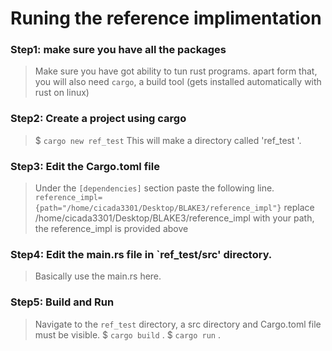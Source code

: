 # Runing the reference implimentation

### Step1: make sure you have all the packages
> Make sure you have got ability to tun rust programs. apart form that, you will also need `cargo`, a build tool (gets installed automatically with rust on linux)
### Step2: Create a project using cargo
> $ `cargo new ref_test`
>This will make a directory called 'ref_test '. 
### Step3: Edit the Cargo.toml file
> Under the `[dependencies]` section paste the following line.
`reference_impl={path="/home/cicada3301/Desktop/BLAKE3/reference_impl"}`
replace /home/cicada3301/Desktop/BLAKE3/reference_impl with your path, the reference_impl is provided above

### Step4: Edit the main.rs file in `ref_test/src' directory.
> Basically use the main.rs here.
 
### Step5: Build and Run
> Navigate to the `ref_test` directory, a src directory and Cargo.toml file must be visible.
$ `cargo build` .
$ `cargo run` .


